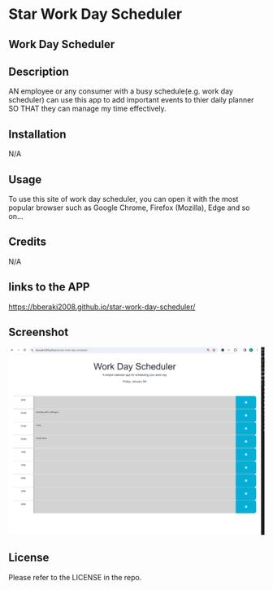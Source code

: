 # Star Work Day Scheduler

## Work Day Scheduler

## Description

AN employee or any consumer with a busy schedule(e.g. work day scheduler) can use this app to add important events to thier daily planner
SO THAT they can manage my time effectively.

## Installation

N/A

## Usage

To use this site of work day scheduler, you can open it with the most popular browser such as Google Chrome, Firefox (Mozilla), Edge and so on...

## Credits

N/A

## links to the APP

https://bberaki2008.github.io/star-work-day-scheduler/

## Screenshot

![Alt Screenshoot of work day scheduler](./assets/img/screenshot_wds.png)

## License

Please refer to the LICENSE in the repo.
